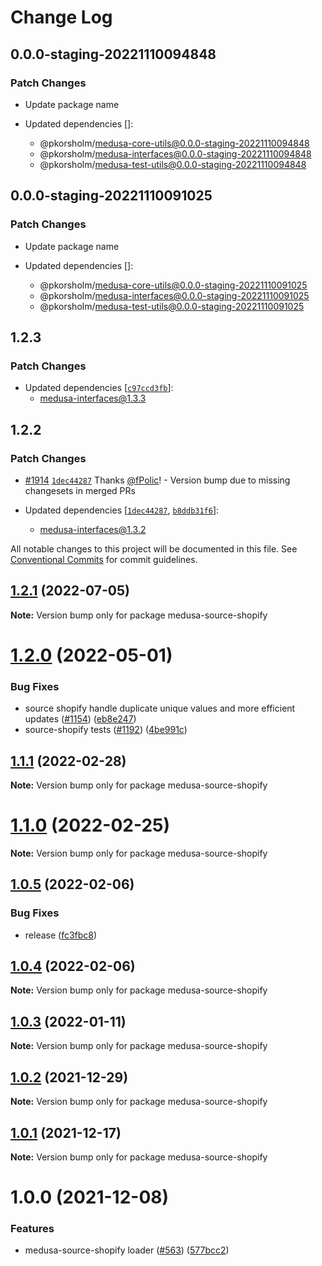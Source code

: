 # Change Log

## 0.0.0-staging-20221110094848

### Patch Changes

- Update package name

- Updated dependencies []:
  - @pkorsholm/medusa-core-utils@0.0.0-staging-20221110094848
  - @pkorsholm/medusa-interfaces@0.0.0-staging-20221110094848
  - @pkorsholm/medusa-test-utils@0.0.0-staging-20221110094848

## 0.0.0-staging-20221110091025

### Patch Changes

- Update package name

- Updated dependencies []:
  - @pkorsholm/medusa-core-utils@0.0.0-staging-20221110091025
  - @pkorsholm/medusa-interfaces@0.0.0-staging-20221110091025
  - @pkorsholm/medusa-test-utils@0.0.0-staging-20221110091025

## 1.2.3

### Patch Changes

- Updated dependencies [[`c97ccd3fb`](https://github.com/medusajs/medusa/commit/c97ccd3fb5dbe796b0e4fbf37def5bb6e8201557)]:
  - medusa-interfaces@1.3.3

## 1.2.2

### Patch Changes

- [#1914](https://github.com/medusajs/medusa/pull/1914) [`1dec44287`](https://github.com/medusajs/medusa/commit/1dec44287df5ac69b4c5769b59f9ebef58d3da68) Thanks [@fPolic](https://github.com/fPolic)! - Version bump due to missing changesets in merged PRs

- Updated dependencies [[`1dec44287`](https://github.com/medusajs/medusa/commit/1dec44287df5ac69b4c5769b59f9ebef58d3da68), [`b8ddb31f6`](https://github.com/medusajs/medusa/commit/b8ddb31f6fe296a11d2d988276ba8e991c37fa9b)]:
  - medusa-interfaces@1.3.2

All notable changes to this project will be documented in this file.
See [Conventional Commits](https://conventionalcommits.org) for commit guidelines.

## [1.2.1](https://github.com/medusajs/medusa/compare/medusa-source-shopify@1.2.0...medusa-source-shopify@1.2.1) (2022-07-05)

**Note:** Version bump only for package medusa-source-shopify

# [1.2.0](https://github.com/medusajs/medusa/compare/medusa-source-shopify@1.1.1...medusa-source-shopify@1.2.0) (2022-05-01)

### Bug Fixes

- source shopify handle duplicate unique values and more efficient updates ([#1154](https://github.com/medusajs/medusa/issues/1154)) ([eb8e247](https://github.com/medusajs/medusa/commit/eb8e247e7de6ca0894eee640758748d5f21b6122))
- source-shopify tests ([#1192](https://github.com/medusajs/medusa/issues/1192)) ([4be991c](https://github.com/medusajs/medusa/commit/4be991c15648c633f619947a38ad9fefad5b8f07))

## [1.1.1](https://github.com/medusajs/medusa/compare/medusa-source-shopify@1.0.5...medusa-source-shopify@1.1.1) (2022-02-28)

**Note:** Version bump only for package medusa-source-shopify

# [1.1.0](https://github.com/medusajs/medusa/compare/medusa-source-shopify@1.0.5...medusa-source-shopify@1.1.0) (2022-02-25)

**Note:** Version bump only for package medusa-source-shopify

## [1.0.5](https://github.com/medusajs/medusa/compare/medusa-source-shopify@1.0.4...medusa-source-shopify@1.0.5) (2022-02-06)

### Bug Fixes

- release ([fc3fbc8](https://github.com/medusajs/medusa/commit/fc3fbc897fad5c8a5d3eea828ac7277fba9d70af))

## [1.0.4](https://github.com/medusajs/medusa/compare/medusa-source-shopify@1.0.3...medusa-source-shopify@1.0.4) (2022-02-06)

**Note:** Version bump only for package medusa-source-shopify

## [1.0.3](https://github.com/medusajs/medusa/compare/medusa-source-shopify@1.0.2...medusa-source-shopify@1.0.3) (2022-01-11)

**Note:** Version bump only for package medusa-source-shopify

## [1.0.2](https://github.com/medusajs/medusa/compare/medusa-source-shopify@1.0.1...medusa-source-shopify@1.0.2) (2021-12-29)

**Note:** Version bump only for package medusa-source-shopify

## [1.0.1](https://github.com/medusajs/medusa/compare/medusa-source-shopify@1.0.0...medusa-source-shopify@1.0.1) (2021-12-17)

**Note:** Version bump only for package medusa-source-shopify

# 1.0.0 (2021-12-08)

### Features

- medusa-source-shopify loader ([#563](https://github.com/medusajs/medusa/issues/563)) ([577bcc2](https://github.com/medusajs/medusa/commit/577bcc23d44c87b91b2b685fd4ddfc5d21a0aa47))
